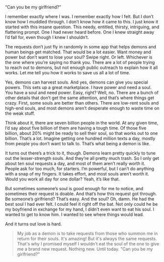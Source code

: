
“Can you be my girlfriend?”

I remember exactly where I was. I remember exactly how I felt. But I don’t know how I muddled through. I don’t know how it came to this. I just know it started with this insane question. This needy, entitled, thirsty, intriguing, and flattering prompt. One I had never heard before. One I knew straight away I’d fall for, even though I knew I shouldn’t.

The requests don’t just fly in randomly in some app that helps demons and human beings get matched. That would be a lot easier. Want money and power but don’t want to lose your soul? Swipe right. Or left. Whichever is the one where you’re saying no thank you. There are a lot of people trying to reach out to demons, but not enough public outreach to explain how it all works. Let me tell you how it works to save us all a lot of time.

Yes, demons can harvest souls. And yes, demons can give you special powers. This sets up a great marketplace. I have power and need a soul. You have a soul and need power. Easy, right? Well, no. There are a bunch of other details that don’t get the same attention, and that’s where things get crazy. First, some souls are better than others. There are low-rent souls and high-end souls, and most demons aren’t desperate enough to waste time on the weak stuff.

Think about it, there are seven billion people in the world. At any given time, I’d say about five billion of them are having a tough time. Of those five billion, about 20% might be ready to sell their soul, so that works out to one billion. That’s a lot. Imagine getting one hundred million texts a day, mostly from people you don’t want to talk to. That’s what being a demon is like.

It turns out there’s a trick to it, though. Demons learn pretty quickly to tune out the lesser-strength souls. And they’re all pretty much trash. So I only get about ten soul requests a day, and most of them aren’t really worth it. People ask for too much, for starters. I’m powerful, but I can’t do anything with a snap of my fingers. It takes effort, and most souls aren’t worth it. Would you work all day for one dollar? Yeah, it’s like that.
  
But sometimes someone’s soul is good enough for me to notice, and sometimes their request is doable. And that’s how this request got through. Be someone’s girlfriend? That’s easy. And the soul? Oh, damn. He had the best soul I had ever felt. I could feel it right off the bat. Not only could he be my boyfriend in exchange for my hand, I didn’t even want to eat his soul. I wanted to get to know him. I wanted to see where things would lead.

And it turns out love is hard. 

> My job as a demon is to take requests from those who summon me in return for their souls. It's amazing! But it's always the same requests. That's why I promised myself I wouldn't eat the soul of the one to give me a brand new request. Nothing new. Until today. "Can you be my girlfriend?"